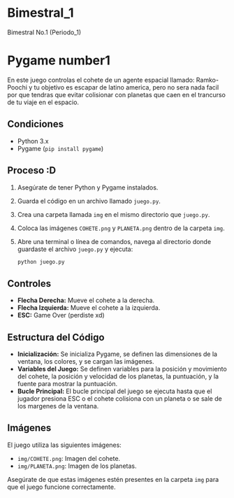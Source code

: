 # Bimestral_1
Bimestral No.1 (Periodo_1)

# Pygame number1

En este juego controlas el cohete de un agente espacial llamado: Ramko-Poochi y tu objetivo es escapar de latino america, pero no sera nada facil por que tendras que evitar colisionar con planetas que caen en el trancurso de tu viaje en el espacio.

## Condiciones

* Python 3.x
* Pygame (`pip install pygame`)

## Proceso :D

1.  Asegúrate de tener Python y Pygame instalados.
2.  Guarda el código en un archivo llamado `juego.py`.
3.  Crea una carpeta llamada `img` en el mismo directorio que `juego.py`.
4.  Coloca las imágenes `COHETE.png` y `PLANETA.png` dentro de la carpeta `img`.
5.  Abre una terminal o línea de comandos, navega al directorio donde guardaste el archivo `juego.py` y ejecuta:

    ```bash
    python juego.py
    ```

## Controles

* **Flecha Derecha:** Mueve el cohete a la derecha.
* **Flecha Izquierda:** Mueve el cohete a la izquierda.
* **ESC:** Game Over (perdiste xd)

## Estructura del Código

* **Inicialización:** Se inicializa Pygame, se definen las dimensiones de la ventana, los colores, y se cargan las imágenes.
* **Variables del Juego:** Se definen variables para la posición y movimiento del cohete, la posición y velocidad de los planetas, la puntuación, y la fuente para mostrar la puntuación.
* **Bucle Principal:** El bucle principal del juego se ejecuta hasta que el jugador presiona ESC o el cohete colisiona con un planeta o se sale de los margenes de la ventana.

## Imágenes

El juego utiliza las siguientes imágenes:

* `img/COHETE.png`: Imagen del cohete.
* `img/PLANETA.png`: Imagen de los planetas.

Asegúrate de que estas imágenes estén presentes en la carpeta `img` para que el juego funcione correctamente.